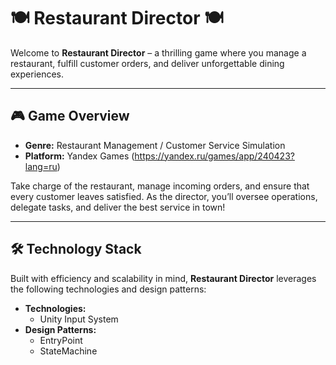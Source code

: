 # 🍽️ **Restaurant Director** 🍽️  

Welcome to **Restaurant Director** – a thrilling game where you manage a restaurant, fulfill customer orders, and deliver unforgettable dining experiences.

---

## 🎮 **Game Overview**  

- **Genre:** Restaurant Management / Customer Service Simulation  
- **Platform:** Yandex Games (https://yandex.ru/games/app/240423?lang=ru)  

Take charge of the restaurant, manage incoming orders, and ensure that every customer leaves satisfied. As the director, you’ll oversee operations, delegate tasks, and deliver the best service in town!  

---

## 🛠️ **Technology Stack**  

Built with efficiency and scalability in mind, **Restaurant Director** leverages the following technologies and design patterns:  

- **Technologies:**  
  - Unity Input System  
- **Design Patterns:**  
  - EntryPoint  
  - StateMachine  
